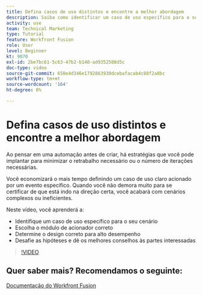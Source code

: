 ```yaml
---
title: Defina casos de uso distintos e encontre a melhor abordagem
description: Saiba como identificar um caso de uso específico para o seu cenário, determinar o design correto e fornecer aos participantes as melhores recomendações em [!DNL Adobe Workfront Fusion].
activity: use
team: Technical Marketing
type: Tutorial
feature: Workfront Fusion
role: User
level: Beginner
kt: 9070
exl-id: 2be7bc61-5c63-47b2-b140-ad9352508d5c
doc-type: video
source-git-commit: 650e4d346e1792863930dcebafacab4c88f2a8bc
workflow-type: tm+mt
source-wordcount: '164'
ht-degree: 0%

---
```


# Defina casos de uso distintos e encontre a melhor abordagem

Ao pensar em uma automação antes de criar, há estratégias que você pode implantar para minimizar o retrabalho necessário ou o número de iterações necessárias.

Você economizará o mais tempo definindo um caso de uso claro acionado por um evento específico. Quando você não demora muito para se certificar de que está indo na direção certa, você acabará com cenários complexos ou ineficientes.

Neste vídeo, você aprenderá a:

* Identifique um caso de uso específico para o seu cenário
* Escolha o módulo de acionador correto
* Determine o design correto para alto desempenho
* Desafie as hipóteses e dê os melhores conselhos às partes interessadas

>[!VIDEO](https://video.tv.adobe.com/v/335311/?quality=12&learn=on)

## Quer saber mais? Recomendamos o seguinte:

[Documentação do Workfront Fusion](https://experienceleague.adobe.com/docs/workfront/using/adobe-workfront-fusion/workfront-fusion-2.html?lang=en)

